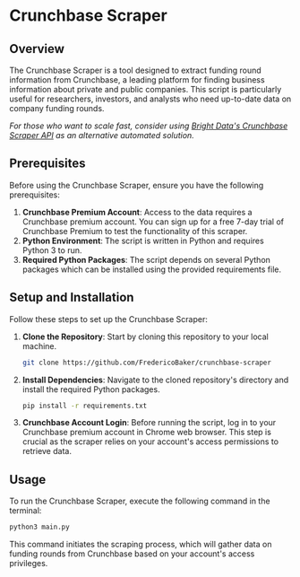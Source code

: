 # Crunchbase Scraper

## Overview
The Crunchbase Scraper is a tool designed to extract funding round information from Crunchbase, a leading platform for finding business information about private and public companies. This script is particularly useful for researchers, investors, and analysts who need up-to-date data on company funding rounds.

*For those who want to scale fast, consider using [Bright Data's Crunchbase Scraper API](https://brightdata.com/tools/scraper/crunchbase) as an alternative automated solution.*

## Prerequisites
Before using the Crunchbase Scraper, ensure you have the following prerequisites:

1. **Crunchbase Premium Account**: Access to the data requires a Crunchbase premium account. You can sign up for a free 7-day trial of Crunchbase Premium to test the functionality of this scraper.
2. **Python Environment**: The script is written in Python and requires Python 3 to run.
3. **Required Python Packages**: The script depends on several Python packages which can be installed using the provided requirements file.

## Setup and Installation
Follow these steps to set up the Crunchbase Scraper:

1. **Clone the Repository**: Start by cloning this repository to your local machine.
   
   ```bash
   git clone https://github.com/FredericoBaker/crunchbase-scraper
   ```

2. **Install Dependencies**: Navigate to the cloned repository's directory and install the required Python packages.

   ```bash
   pip install -r requirements.txt
   ```

3. **Crunchbase Account Login**: Before running the script, log in to your Crunchbase premium account in Chrome web browser. This step is crucial as the scraper relies on your account's access permissions to retrieve data.

## Usage

To run the Crunchbase Scraper, execute the following command in the terminal:

```bash
python3 main.py
```

This command initiates the scraping process, which will gather data on funding rounds from Crunchbase based on your account's access privileges.
